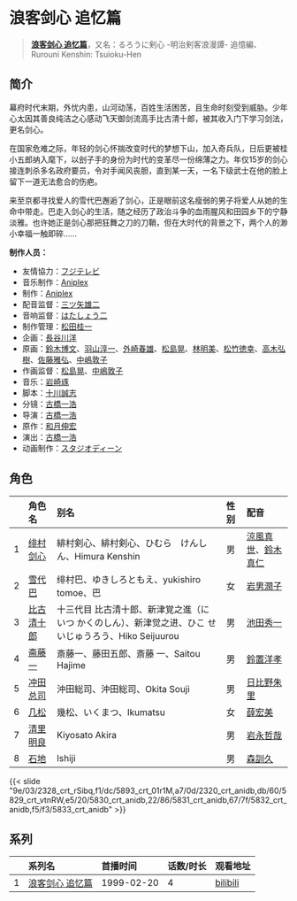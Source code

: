 # 浪客剑心 追忆篇


> <u>**[浪客剑心 追忆篇](https://bgm.tv/subject/1728)**</u>，又名：るろうに剣心 -明治剣客浪漫譚- 追憶編、Rurouni Kenshin: Tsuioku-Hen

## 简介

幕府时代末期，外忧内患，山河动荡，百姓生活困苦，且生命时刻受到威胁。少年心太因其善良纯洁之心感动飞天御剑流高手比古清十郎，被其收入门下学习剑法，更名剑心。

在国家危难之际，年轻的剑心怀揣改变时代的梦想下山，加入奇兵队，日后更被桂小五郎纳入麾下，以刽子手的身份为时代的变革尽一份绵薄之力。年仅15岁的剑心接连刺杀多名政府要员，令对手闻风丧胆，直到某一天，一名下级武士在他的脸上留下一道无法愈合的伤疤。

来至京都寻找爱人的雪代巴邂逅了剑心，正是眼前这名瘦弱的男子将爱人从她的生命中带走。巴走入剑心的生活，随之经历了政治斗争的血雨腥风和田园乡下的宁静淡雅。也许她正是剑心那把狂舞之刀的刀鞘，但在大时代的背景之下，两个人的渺小幸福一触即碎……

**制作人员：**
- 友情協力：[フジテレビ](https://bgm.tv/person/277)
- 音乐制作：[Aniplex](https://bgm.tv/person/645)
- 制作：[Aniplex](https://bgm.tv/person/645)
- 配音监督：[三ツ矢雄二](https://bgm.tv/person/3249)
- 音响监督：[はたしょう二](https://bgm.tv/person/6745)
- 制作管理：[松田桂一](https://bgm.tv/person/3378)
- 企画：[長谷川洋](https://bgm.tv/person/3377)
- 原画：[鈴木博文](https://bgm.tv/person/642)、[羽山淳一](https://bgm.tv/person/1312)、[外崎春雄](https://bgm.tv/person/1430)、[松島晃](https://bgm.tv/person/274)、[林明美](https://bgm.tv/person/146)、[松竹徳幸](https://bgm.tv/person/2878)、[高木弘樹](https://bgm.tv/person/1305)、[佐藤雅弘](https://bgm.tv/person/11489)、[中嶋敦子](https://bgm.tv/person/276)
- 作画监督：[松島晃](https://bgm.tv/person/274)、[中嶋敦子](https://bgm.tv/person/276)
- 音乐：[岩崎琢](https://bgm.tv/person/272)
- 脚本：[十川誠志](https://bgm.tv/person/242)
- 分镜：[古橋一浩](https://bgm.tv/person/271)
- 导演：[古橋一浩](https://bgm.tv/person/271)
- 原作：[和月伸宏](https://bgm.tv/person/270)
- 演出：[古橋一浩](https://bgm.tv/person/271)
- 动画制作：[スタジオディーン](https://bgm.tv/person/181)

## 角色

|     |   角色名   |   别名  | 性别 |  配音  |
|:--- |:------  |:----      |:---  |:--   |
| 1 | [绯村剑心](https://bgm.tv/character/2328) | 緋村剣心、緋村剣心、ひむら　けんしん、Himura Kenshin | 男 | [涼風真世](https://bgm.tv/person/3992)、[鈴木真仁](https://bgm.tv/person/4528) |
| 2 | [雪代巴](https://bgm.tv/character/5893) | 绯村巴、ゆきしろともえ、yukishiro tomoe、巴 | 女 | [岩男潤子](https://bgm.tv/person/3916) |
| 3 | [比古清十郎](https://bgm.tv/character/2320) | 十三代目 比古清十郎、新津覚之進（にいつ かくのしん）、新津觉之进、ひこ せいじゅうろう、Hiko Seijuurou | 男 | [池田秀一](https://bgm.tv/person/3985) |
| 4 | [斋藤一](https://bgm.tv/character/5829) | 斎藤一、藤田五郎、斎藤 一、Saitou Hajime | 男 | [鈴置洋孝](https://bgm.tv/person/3989) |
| 5 | [冲田总司](https://bgm.tv/character/5830) | 沖田総司、沖田総司、Okita Souji | 男 | [日比野朱里](https://bgm.tv/person/3990) |
| 6 | [几松](https://bgm.tv/character/5831) | 幾松、いくまつ、Ikumatsu | 女 | [薛宏美](https://bgm.tv/person/3991) |
| 7 | [清里明良](https://bgm.tv/character/5832) | Kiyosato Akira | 男 | [岩永哲哉](https://bgm.tv/person/3917) |
| 8 | [石地](https://bgm.tv/character/5833) | Ishiji | 男 | [森訓久](https://bgm.tv/person/3988) |

{{< slide "9e/03/2328_crt_rSibq,f1/dc/5893_crt_01r1M,a7/0d/2320_crt_anidb,db/60/5829_crt_vtnRW,e5/20/5830_crt_anidb,22/86/5831_crt_anidb,67/7f/5832_crt_anidb,f5/f3/5833_crt_anidb" >}}

## 系列

|     |   系列名   |   首播时间  | 话数/时长  | 观看地址 |
|:---  |:------    |:----      |:---       |:---  |
| 1 |[浪客剑心 追忆篇](https://bgm.tv/subject/1728)| 1999-02-20 | 4 | [bilibili](https://www.bilibili.com/bangumi/play/ss3578)  |



